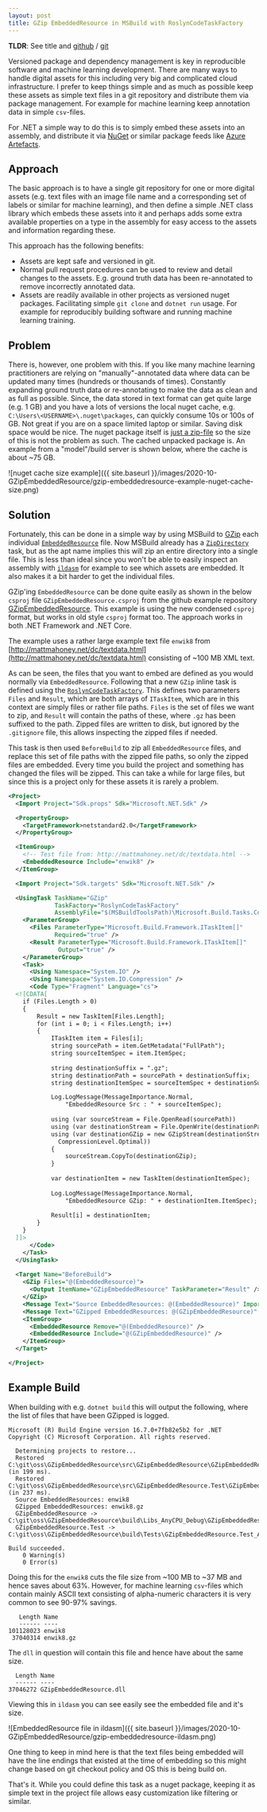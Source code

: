 ```yaml
---
layout: post
title: GZip EmbeddedResource in MSBuild with RoslynCodeTaskFactory
---
```

**TLDR**: See title and [github](https://github.com/nietras/GZipEmbeddedResource) / [git](https://github.com/nietras/GZipEmbeddedResource.git)

Versioned package and dependency management is key in reproducible software and
machine learning development. There are many ways to handle digital assets for 
this including very big and complicated cloud infrastructure. I prefer to keep 
things simple and as much as possible keep these assets as simple text files in
a git repository and distribute them via package management. For example for
machine learning keep annotation data in simple `csv`-files.

For .NET a simple way to do this is to simply embed these assets into an assembly,
and distribute it via [NuGet](https://www.nuget.org) or similar package feeds like
[Azure Artefacts](https://azure.microsoft.com/en-us/services/devops/artifacts/).

## Approach
The basic approach is to have a single git repository for one or more
digital assets (e.g. text files with an image file name and a corresponding set
of labels or similar for machine learning), and then define a simple .NET class
library which embeds these assets into it and perhaps adds some extra available
properties on a type in the assembly for easy access to the assets and information
regarding these.

This approach has the following benefits:
 * Assets are kept safe and versioned in git.
 * Normal pull request procedures can be used to review and detail changes
   to the assets. E.g. ground truth data has been re-annotated to remove incorrectly
   annotated data.
 * Assets are readily available in other projects as versioned nuget packages.
   Facilitating simple `git clone` and `dotnet run` usage. For example for
   reproducibly building software and running machine learning training.

## Problem
There is, however, one problem with this. If you like many machine learning 
practitioners are relying on "manually"-annotated data where data can be updated
many times (hundreds or thousands of times). 
Constantly expanding ground truth data or re-annotating to make
the data as clean and as full as possible. Since, the data stored in text
format can get quite large (e.g. 1 GB) and you have a lots of versions the
local nuget cache, e.g. `C:\Users\<USERNAME>\.nuget\packages`, can quickly 
consume 10s or 100s of GB. Not great if you are on a space limited laptop 
or similar. Saving disk space would be nice.
The nuget package itself is [just a zip-file](https://docs.microsoft.com/en-us/nuget/what-is-nuget) 
so the size of this is not the problem as such. 
The cached unpacked package is. An example from
a "model"/build server is shown below, where the cache is about ~75 GB.

![nuget cache size example]({{ site.baseurl }}/images/2020-10-GZipEmbeddedResource/gzip-embeddedresource-example-nuget-cache-size.png)


## Solution
Fortunately, this can be done in a simple way by using MSBuild to
[GZip](https://en.wikipedia.org/wiki/Gzip) each individual 
[`EmbeddedResource`](https://docs.microsoft.com/en-us/visualstudio/msbuild/common-msbuild-project-items?view=vs-2019#embeddedresource) file.
Now MSBuild already has a [`ZipDirectory`](https://docs.microsoft.com/en-us/visualstudio/msbuild/zipdirectory-task?view=vs-2019) 
task, but as the apt name implies this will zip an entire directory 
into a single file. This is less than ideal since you won't be able to easily
inspect an assembly with [`ildasm`](https://docs.microsoft.com/en-us/dotnet/framework/tools/ildasm-exe-il-disassembler) 
for example to see which assets are  embedded. 
It also makes it a bit harder to get the individual files.

GZip'ing `EmbeddedResource` can be done quite easily as shown in the below
`csproj` file `GZipEmbeddedResource.csproj` from the github example repository 
[GZipEmbeddedResource](https://github.com/nietras/GZipEmbeddedResource).
This example is using the new condensed `csproj` format, but works in old style
`csproj` format too. The approach works in both .NET Framework and .NET Core.

The example uses a rather large example text file `enwik8` from 
[http://mattmahoney.net/dc/textdata.html](http://mattmahoney.net/dc/textdata.html)
consisting of ~100 MB XML text.

As can be seen, the files that you want to embed are defined as you would normally
via `EmbeddedResource`. Following that a new `GZip` inline task is defined using
the [`RoslynCodeTaskFactory`](https://docs.microsoft.com/en-us/visualstudio/msbuild/msbuild-roslyncodetaskfactory?view=vs-2019).
This defines two parameters `Files` and `Result`, 
which are both arrays of `ITaskItem`, which are in this context are simply 
files or rather file paths. `Files` is the set of files we want to zip,
and `Result` will contain the paths of these, 
where `.gz` has been suffixed to the path. Zipped files are written to disk,
but ignored by the `.gitignore` file, this allows inspecting the zipped files 
if needed.

This task is then used `BeforeBuild` to zip all `EmbeddedResource` files, and
replace this set of file paths with the zipped file paths, 
so only the zipped files are embedded. Every time you build the project 
and something has changed the files will be zipped. 
This can take a while for large files, but since this is a
project only for these assets it is rarely a problem.

```xml
<Project>
  <Import Project="Sdk.props" Sdk="Microsoft.NET.Sdk" />

  <PropertyGroup>
    <TargetFramework>netstandard2.0</TargetFramework>
  </PropertyGroup>

  <ItemGroup>
    <!-- Test file from: http://mattmahoney.net/dc/textdata.html -->
    <EmbeddedResource Include="enwik8" />
  </ItemGroup>

  <Import Project="Sdk.targets" Sdk="Microsoft.NET.Sdk" />

  <UsingTask TaskName="GZip" 
             TaskFactory="RoslynCodeTaskFactory" 
             AssemblyFile="$(MSBuildToolsPath)\Microsoft.Build.Tasks.Core.dll">
    <ParameterGroup>
      <Files ParameterType="Microsoft.Build.Framework.ITaskItem[]" 
             Required="true" />
      <Result ParameterType="Microsoft.Build.Framework.ITaskItem[]" 
              Output="true" />
    </ParameterGroup>
    <Task>
      <Using Namespace="System.IO" />
      <Using Namespace="System.IO.Compression" />
      <Code Type="Fragment" Language="cs">
  <![CDATA[
    if (Files.Length > 0)
    {
        Result = new TaskItem[Files.Length];
        for (int i = 0; i < Files.Length; i++)
        {
            ITaskItem item = Files[i];
            string sourcePath = item.GetMetadata("FullPath");
            string sourceItemSpec = item.ItemSpec;
                  
            string destinationSuffix = ".gz";
            string destinationPath = sourcePath + destinationSuffix;
            string destinationItemSpec = sourceItemSpec + destinationSuffix;

            Log.LogMessage(MessageImportance.Normal, 
                "EmbeddedResource Src : " + sourceItemSpec);
                  
            using (var sourceStream = File.OpenRead(sourcePath))
            using (var destinationStream = File.OpenWrite(destinationPath))
            using (var destinationGZip = new GZipStream(destinationStream, 
              CompressionLevel.Optimal))
            {
                sourceStream.CopyTo(destinationGZip);
            }
                  
            var destinationItem = new TaskItem(destinationItemSpec);
            
            Log.LogMessage(MessageImportance.Normal, 
                "EmbeddedResource GZip: " + destinationItem.ItemSpec);
                  
            Result[i] = destinationItem;
        }
    }
  ]]>
      </Code>
    </Task>
  </UsingTask>
  
  <Target Name="BeforeBuild">
    <GZip Files="@(EmbeddedResource)">
      <Output ItemName="GZipEmbeddedResource" TaskParameter="Result" />
    </GZip>
    <Message Text="Source EmbeddedResources: @(EmbeddedResource)" Importance="High" />
    <Message Text="GZipped EmbeddedResources: @(GZipEmbeddedResource)" Importance="High" />
    <ItemGroup>
      <EmbeddedResource Remove="@(EmbeddedResource)" />
      <EmbeddedResource Include="@(GZipEmbeddedResource)" />
    </ItemGroup>
  </Target>

</Project>
```

## Example Build
When building with e.g. `dotnet build` this will output the following, 
where the list of files that have been GZipped is logged.

```
Microsoft (R) Build Engine version 16.7.0+7fb82e5b2 for .NET
Copyright (C) Microsoft Corporation. All rights reserved.

  Determining projects to restore...
  Restored C:\git\oss\GZipEmbeddedResource\src\GZipEmbeddedResource\GZipEmbeddedResource.csproj (in 199 ms).
  Restored C:\git\oss\GZipEmbeddedResource\src\GZipEmbeddedResource.Test\GZipEmbeddedResource.Test.csproj (in 237 ms).
  Source EmbeddedResources: enwik8
  GZipped EmbeddedResources: enwik8.gz
  GZipEmbeddedResource -> C:\git\oss\GZipEmbeddedResource\build\Libs_AnyCPU_Debug\GZipEmbeddedResource.dll
  GZipEmbeddedResource.Test -> C:\git\oss\GZipEmbeddedResource\build\Tests\GZipEmbeddedResource.Test_AnyCPU_Debug\GZipEmbeddedResource.Test.dll

Build succeeded.
    0 Warning(s)
    0 Error(s)
```

Doing this for the `enwik8` cuts the file size from ~100 MB to ~37 MB and hence 
saves about 63%. However, for machine learning `csv`-files which contain mainly
ASCII text consisting of alpha-numeric characters it is very common to see 90-97%
savings.

```
   Length Name
   ------ ----
101128023 enwik8
 37040314 enwik8.gz
```

The `dll` in question will contain this file and hence have about the same size.
```
  Length Name
  ------ ----
37046272 GZipEmbeddedResource.dll
```

Viewing this in `ildasm` you can see easily see the embedded file and it's size.

![EmbeddedResource file in ildasm]({{ site.baseurl }}/images/2020-10-GZipEmbeddedResource/gzip-embeddedresource-ildasm.png)

One thing to keep in mind here is that the text files being embedded will 
have the line endings that existed at the time of embedding so this might
change based on git checkout policy and OS this is being build on.

That's it. While you could define this task as a nuget package, keeping it as simple
text in the project file allows easy customization like filtering or similar.
